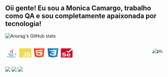 ## Oii gente! Eu sou a Monica Camargo, trabalho como QA e sou completamente apaixonada por tecnologia!

![Anurag's GitHub stats](https://github-readme-stats.vercel.app/api?username=itzSuperwoman&&count_private=true&show_icons=true&theme=dracula)

<div style="display: inline_block"><br>
  <img align="center" alt="java" height="30" width="40" src="https://github.com/devicons/devicon/blob/master/icons/java/java-original.svg">
  <img align="center" alt="js" height="30" width="40" src="https://raw.githubusercontent.com/devicons/devicon/master/icons/javascript/javascript-plain.svg">
    <img align="center" alt="HTML" height="30" width="40" src="https://raw.githubusercontent.com/devicons/devicon/master/icons/html5/html5-original.svg">
  <img align="center" alt="CSS" height="30" width="40" src="https://raw.githubusercontent.com/devicons/devicon/master/icons/css3/css3-original.svg">
  <img align="center" alt="Selenium" height="30" width="40" src="https://github.com/devicons/devicon/blob/master/icons/selenium/selenium-original.svg">
  <img align="right" alt="pic" height="150" style="border-radius:50px;" src="https://media.licdn.com/dms/image/D5635AQF4JINzl8TYhw/profile-framedphoto-shrink_400_400/0/1677766169452?e=1682805600&v=beta&t=2u5hZqNlZw4MQO-tqKx3ehUgzY9Qhuuvu2vp5O3aFOs">
</div>
  
  ##
 
<div> 
  
  <a href="https://instagram.com/monicamaargo" target="_blank"><img src="https://img.shields.io/badge/-Instagram-%23E4405F?style=for-the-badge&logo=instagram&logoColor=white" target="_blank"></a>
  <a href = "mailto:monicamoraescamargo@gmail.com"><img src="https://img.shields.io/badge/-Gmail-%23333?style=for-the-badge&logo=gmail&logoColor=white" target="_blank"></a>
  <a href="https://www.linkedin.com/in//in/monica-m-camargo/" target="_blank"><img src="https://img.shields.io/badge/-LinkedIn-%230077B5?style=for-the-badge&logo=linkedin&logoColor=white" target="_blank"></a> 
  
</div>



